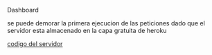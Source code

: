 <p> Dashboard </p>
<p> se puede demorar la primera ejecucion de las peticiones dado que el servidor esta almacenado en la capa gratuita de heroku</p>

<a href="**https://github.com/DanielStivenRivera/nest-dashboard**">codigo del servidor</a>

